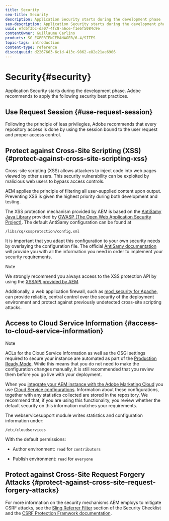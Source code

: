 ```yaml
---
title: Security
seo-title: Security
description: Application Security starts during the development phase
seo-description: Application Security starts during the development phase
uuid: efd5f3bc-da07-4fc8-a6ce-f1e6f5084c9e
contentOwner: Guillaume Carlino
products: SG_EXPERIENCEMANAGER/6.4/SITES
topic-tags: introduction
content-type: reference
discoiquuid: d2267663-6c1d-413c-9862-e82e21ae6906
---
```


# Security{#security}

Application Security starts during the development phase. Adobe recommends to apply the following security best practices.

## Use Request Session {#use-request-session}

Following the principle of leas privilegies, Adobe recommends that every repository access is done by using the session bound to the user request and proper access control.

## Protect against Cross-Site Scripting (XSS) {#protect-against-cross-site-scripting-xss}

Cross-site scripting (XSS) allows attackers to inject code into web pages viewed by other users. This security vulnerability can be exploited by malicious web users to bypass access controls.

AEM applies the principle of filtering all user-supplied content upon output. Preventing XSS is given the highest priority during both development and testing.

The XSS protection mechanism provided by AEM is based on the [AntiSamy Java Library](https://www.owasp.org/index.php/Category:OWASP_AntiSamy_Project) provided by [OWASP (The Open Web Application Security Project)](https://www.owasp.org/). The default AntiSamy configuration can be found at  
  
`/libs/cq/xssprotection/config.xml`  
  
It is important that you adapt this configuration to your own security needs by overlaying the configuration file. The official [AntiSamy documentation](https://www.owasp.org/index.php/Category:OWASP_AntiSamy_Project) will provide you with all the information you need in order to implement your security requirements.

>[!NOTE]
>
>We strongly recommend you always access to the XSS protection API by using the [XSSAPI provided by AEM](https://helpx.adobe.com/experience-manager/6-4/sites/developing/using/reference-materials/javadoc/com/adobe/granite/xss/XSSAPI.html).

Additionally, a web application firewall, such as [mod_security for Apache](https://www.modsecurity.org), can provide reliable, central control over the security of the deployment environment and protect against previously undetected cross-site scripting attacks.

## Access to Cloud Service Information {#access-to-cloud-service-information}

>[!NOTE]
>
>ACLs for the Cloud Service Information as well as the OSGi settings required to secure your instance are automated as part of the [Production Ready Mode](/help/sites-administering/production-ready.md). While this means that you do not need to make the configuration changes manually, it is still recommended that you review them before you go live with your deployment.

When you [integrate your AEM instance with the Adobe Marketing Cloud](/help/sites-administering/marketing-cloud.md) you use [Cloud Service configurations](/help/sites-developing/extending-cloud-config.md). Information about these configurations, together with any statistics collected are stored in the repository. We recommend that, if you are using this functionality, you review whether the default security on this information matches your requirements.

The webservicesupport module writes statistics and configuration information under:

`/etc/cloudservices`

With the default permissions:

* Author environment: `read` for `contributors`

* Publish environment: `read` for `everyone`

## Protect against Cross-Site Request Forgery Attacks {#protect-against-cross-site-request-forgery-attacks}

For more information on the security mechanisms AEM employs to mitigate CSRF attacks, see the [Sling Referrer Filter](/help/sites-administering/security-checklist.md#protect-against-cross-site-request-forgery) section of the Security Checklist and the [CSRF Protection Framwork documentation](/help/sites-developing/csrf-protection.md).  